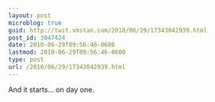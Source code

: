 ```yaml
---
layout: post
microblog: true
guid: http://twit.vmstan.com/2010/06/29/17343042939.html
post_id: 3047424
date: 2010-06-29T09:56:46-0600
lastmod: 2010-06-29T09:56:46-0600
type: post
url: /2010/06/29/17343042939.html
---
```

And it starts... on day one.
